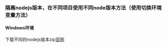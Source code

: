 ### 隔离nodejs版本，在不同项目使用不同node版本方法（使用切换环境变量方法）
#### Windows环境
下载不同的nodejs版本zip[官网](https://nodejs.org/zh-cn/download)

